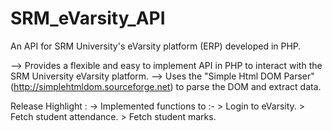 SRM_eVarsity_API
================
An API for SRM University's eVarsity platform (ERP) developed in PHP.


--> Provides a flexible and easy to implement API in PHP to interact with the SRM University eVarsity platform.
--> Uses the "Simple Html DOM Parser" (http://simplehtmldom.sourceforge.net) to parse the DOM and extract data.

Release Highlight : 
    -> Implemented functions to :-
          > Login to eVarsity.
          > Fetch student attendance.
          > Fetch student marks.
